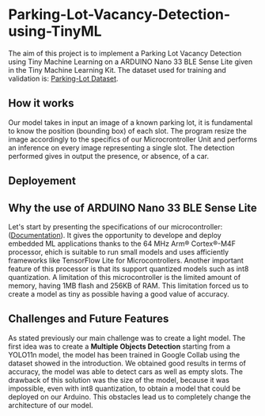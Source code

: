 # Parking-Lot-Vacancy-Detection-using-TinyML

The aim of this project is to implement a Parking Lot Vacancy Detection using Tiny Machine Learning on a ARDUINO Nano 33 BLE Sense Lite given in the Tiny Machine Learning Kit. 
The dataset used for training and validation is: [Parking-Lot Dataset](https://public.roboflow.com/object-detection/pklot/2).

## How it works
Our model takes in input an image of a known parking lot, it is fundamental to know the position (bounding box) of each slot. The program resize the image accordingly to the specifics of our Microcrontroller Unit and performs an inference on every image representing a single slot. The detection performed gives in output the presence, or absence, of a car. 

## Deployement

## Why the use of ARDUINO Nano 33 BLE Sense Lite
Let's start by presenting the specifications of our microcontroller: ([Documentation](https://docs.arduino.cc/hardware/nano-33-ble-sense/)). It gives the opportunity to develope and deploy embedded ML applications thanks to the 64 MHz Arm® Cortex®-M4F processor, ehich is suitable to run small models and uses afficiently frameworks like TensorFlow Lite for Microcontrollers. Another important feature of this processor is that its support quantized models such as int8 quantization.
A limitation of this microcontroller is the limited amount of memory, having 1MB flash and 256KB of RAM. This limitation forced us to create a model as tiny as possible having a good value of accuracy.

## Challenges and Future Features
As stated previously our main challenge was to create a light model. The first idea was to create a **Multiple Objects Detection** starting from a YOLO11n model, the model has been trained in Google Collab using the dataset showed in the introduction. We obtained good results in terms of accuracy, the model was able to detect cars as well as empty slots. The drawback of this solution was the size of the model, because it was impossible, even with int8 quantization, to obtain a model that could be deployed on our Arduino. This obstacles lead us to completely change the architecture of our model.





